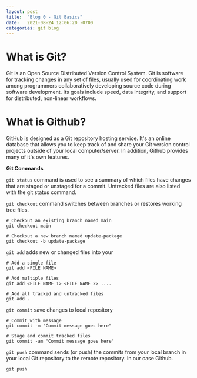 ```yaml
---
layout: post
title:  "Blog 0 - Git Basics"
date:   2021-08-24 12:06:20 -0700
categories: git blog 
---
```


# What is Git?
Git is an Open Source Distributed Version Control System. Git is software for tracking changes in any set of files, usually used for coordinating work among programmers collaboratively developing source code during software development. Its goals include speed, data integrity, and support for distributed, non-linear workflows.

# What is Github?
[GitHub](http://github.com) is designed as a Git repository hosting service. It's an online database that allows you to keep track of and share your Git version control projects outside of your local computer/server. In addition, Github provides many of it's own features.

**Git Commands**

`git status` command is used to see a summary of which files have changes that are staged or unstaged for a commit. Untracked files are also listed with the git status command. 

`git checkout` command switches between branches or restores working tree files.

```
# Checkout an existing branch named main
git checkout main

# Checkout a new branch named update-package
git checkout -b update-package
```


`git add` adds new or changed files into your  
```
# Add a single file
git add <FILE NAME>

# Add multiple files
git add <FILE NAME 1> <FILE NAME 2> ....

# Add all tracked and untracked files
git add .
```

`git commit` save changes to local repository
```
# Commit with message
git commit -m "Commit message goes here"

# Stage and commit tracked files
git commit -am "Commit message goes here"
```

`git push` command sends (or push) the commits from your local branch in your local Git repository to the remote repository. In our case Github.
```
git push
```

